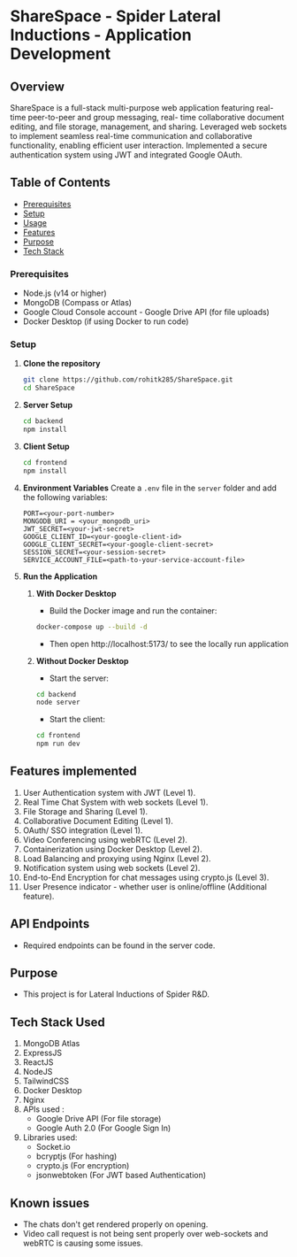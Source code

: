 # ShareSpace - Spider Lateral Inductions - Application Development

## Overview

ShareSpace is a full-stack multi-purpose web application featuring real-time peer-to-peer and group messaging, real-
time collaborative document editing, and file storage, management, and sharing. Leveraged web 
sockets to implement seamless real-time communication and collaborative functionality, enabling 
efficient user interaction. Implemented a secure authentication system using JWT and integrated 
Google OAuth. 

## Table of Contents
- [Prerequisites](#prerequisites)
- [Setup](#setup)
- [Usage](#usage)
- [Features](#features-implemented)
- [Purpose](#purpose)
- [Tech Stack](#tech-stack-used)

### Prerequisites

- Node.js (v14 or higher)
- MongoDB (Compass or Atlas)
- Google Cloud Console account - Google Drive API (for file uploads)
- Docker Desktop (if using Docker to run code)

### Setup

1. **Clone the repository**

   ```bash
   git clone https://github.com/rohitk285/ShareSpace.git
   cd ShareSpace
   ```

2. **Server Setup**

   ```bash
   cd backend
   npm install
   ```

3. **Client Setup**

   ```bash
   cd frontend
   npm install
   ```

4. **Environment Variables**
   Create a `.env` file in the `server` folder and add the following variables:

   ```env
   PORT=<your-port-number>
   MONGODB_URI = <your_mongodb_uri>
   JWT_SECRET=<your-jwt-secret>
   GOOGLE_CLIENT_ID=<your-google-client-id>
   GOOGLE_CLIENT_SECRET=<your-google-client-secret>
   SESSION_SECRET=<your-session-secret>
   SERVICE_ACCOUNT_FILE=<path-to-your-service-account-file>
   ```

5. **Run the Application**
   1. **With Docker Desktop**
      - Build the Docker image and run the container:
      ```bash
      docker-compose up --build -d
      ```

      - Then open http://localhost:5173/ to see the locally run application
   
   2. **Without Docker Desktop**
      - Start the server:
      ```bash
      cd backend
      node server
      ```
      - Start the client:
      ```bash
      cd frontend
      npm run dev
      ```

## Features implemented

1. User Authentication system with JWT (Level 1).
2. Real Time Chat System with web sockets (Level 1).
3. File Storage and Sharing (Level 1).
4. Collaborative Document Editing (Level 1).
5. OAuth/ SSO integration (Level 1).
6. Video Conferencing using webRTC (Level 2).
7. Containerization using Docker Desktop (Level 2).
8. Load Balancing and proxying using Nginx (Level 2).
9. Notification system using web sockets (Level 2).
10. End-to-End Encryption for chat messages using crypto.js (Level 3).
11. User Presence indicator - whether user is online/offline (Additional feature).

## API Endpoints

- Required endpoints can be found in the server code.

## Purpose

- This project is for Lateral Inductions of Spider R&D.

## Tech Stack Used

1. MongoDB Atlas
2. ExpressJS
3. ReactJS
4. NodeJS
5. TailwindCSS
6. Docker Desktop
7. Nginx
8. APIs used :
   - Google Drive API (For file storage)
   - Google Auth 2.0 (For Google Sign In)
9. Libraries used:
   - Socket.io
   - bcryptjs (For hashing)
   - crypto.js (For encryption)
   - jsonwebtoken (For JWT based Authentication)

## Known issues
   - The chats don't get rendered properly on opening.
   - Video call request is not being sent properly over web-sockets and webRTC is causing some issues.